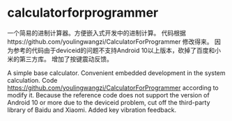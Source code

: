 # calculatorforprogrammer
一个简易的进制计算器。方便嵌入式开发中的进制计算。
代码根据https://github.com/youlingwangzi/CalculatorForProgrammer 修改得来。
因为参考的代码由于deviceid的问题不支持Android 10以上版本，砍掉了百度和小米的第三方库。
增加了按键震动反馈。

A simple base calculator. Convenient embedded development in the system calculation.
Code https://github.com/youlingwangzi/CalculatorForProgrammer according to modify it.
Because the reference code does not support the version of Android 10 or more due to the deviceid problem, cut off the third-party library of Baidu and Xiaomi.
Added key vibration feedback.
